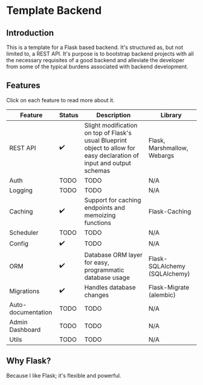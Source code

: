 # Template Backend

## Introduction

This is a template for a Flask based backend. It's structured as, but not limited to,
a REST API. It's purpose is to bootstrap backend projects with all the necessary
requisites of a good backend and alleviate the developer from some of the
typical burdens associated with backend development.

## Features
Click on each feature to read more about it.

| Feature  | Status  |  Description |  Library |
|---|---|---|---|
| REST API  |    ✔️    |    Slight modification on top of Flask's usual Blueprint object to allow for easy declaration of input and output schemas    |   Flask, Marshmallow, Webargs    |
| Auth  |    TODO    |    TODO    |   N/A    |
| Logging  |    TODO    |    TODO    |   N/A    |
| Caching  |    ✔️    |    Support for caching endpoints and memoizing functions    |   Flask-Caching    |
| Scheduler  |    TODO    |    TODO    |   N/A    |
| Config  |    ✔️    |    TODO    |   N/A    |
| ORM  |    ✔️    |    Database ORM layer for easy, programmatic database usage   |   Flask-SQLAlchemy (SQLAlchemy)    |
| Migrations  |    ✔️    |    Handles database changes    |   Flask-Migrate (alembic)    |
| Auto-documentation  |    TODO    |    TODO    |   N/A    |
| Admin Dashboard  |    TODO    |    TODO    |   N/A    |
| Utils  |    TODO    |    TODO    |   N/A    |

## Why Flask?
Because I like Flask; it's flexible and powerful.